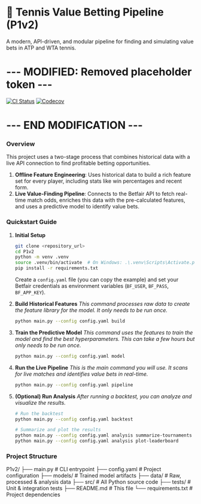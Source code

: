 # 🎾 Tennis Value Betting Pipeline (P1v2)
A modern, API-driven, and modular pipeline for finding and simulating value bets in ATP and WTA tennis.

# --- MODIFIED: Removed placeholder token ---
[![CI Status](https://github.com/puntingpro/P1v2/actions/workflows/ci.yml/badge.svg)](https://github.com/puntingpro/P1v2/actions/workflows/ci.yml) [![Codecov](https://codecov.io/gh/puntingpro/P1v2/graph/badge.svg)](https://codecov.io/gh/puntingpro/P1v2)
# --- END MODIFICATION ---

### **Overview**
This project uses a two-stage process that combines historical data with a live API connection to find profitable betting opportunities.

1.  **Offline Feature Engineering**: Uses historical data to build a rich feature set for every player, including stats like win percentages and recent form.
2.  **Live Value-Finding Pipeline**: Connects to the Betfair API to fetch real-time match odds, enriches this data with the pre-calculated features, and uses a predictive model to identify value bets.

### **Quickstart Guide**

1.  **Initial Setup**
    ```bash
    git clone <repository_url>
    cd P1v2
    python -m venv .venv
    source .venv/bin/activate  # On Windows: .\.venv\Scripts\Activate.ps1
    pip install -r requirements.txt
    ```
    Create a `config.yaml` file (you can copy the example) and set your Betfair credentials as environment variables (`BF_USER`, `BF_PASS`, `BF_APP_KEY`).

2.  **Build Historical Features**
    *This command processes raw data to create the feature library for the model. It only needs to be run once.*
    ```bash
    python main.py --config config.yaml build
    ```

3.  **Train the Predictive Model**
    *This command uses the features to train the model and find the best hyperparameters. This can take a few hours but only needs to be run once.*
    ```bash
    python main.py --config config.yaml model
    ```

4.  **Run the Live Pipeline**
    *This is the main command you will use. It scans for live matches and identifies value bets in real-time.*
    ```bash
    python main.py --config config.yaml pipeline
    ```

5.  **(Optional) Run Analysis**
    *After running a backtest, you can analyze and visualize the results.*
    ```bash
    # Run the backtest
    python main.py --config config.yaml backtest

    # Summarize and plot the results
    python main.py --config config.yaml analysis summarize-tournaments
    python main.py --config config.yaml analysis plot-leaderboard
    ```

### **Project Structure**
P1v2/
├── main.py               # CLI entrypoint
├── config.yaml           # Project configuration
├── models/               # Trained model artifacts
├── data/                 # Raw, processed & analysis data
├── src/                  # All Python source code
├── tests/                # Unit & integration tests
├── README.md             # This file
└── requirements.txt      # Project dependencies